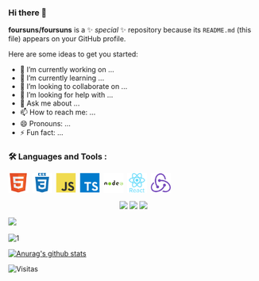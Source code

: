 ### Hi there 👋


**foursuns/foursuns** is a ✨ _special_ ✨ repository because its `README.md` (this file) appears on your GitHub profile.

Here are some ideas to get you started:

- 🔭 I’m currently working on ...
- 🌱 I’m currently learning ...
- 👯 I’m looking to collaborate on ...
- 🤔 I’m looking for help with ...
- 💬 Ask me about ...
- 📫 How to reach me: ...
- 😄 Pronouns: ...
- ⚡ Fun fact: ...

### :hammer_and_wrench: Languages and Tools :

<div>
  <img src="https://github.com/devicons/devicon/blob/master/icons/html5/html5-original.svg" title="HTML5" alt="HTML" width="40" height="40"/>&nbsp;
  <img src="https://github.com/devicons/devicon/blob/master/icons/css3/css3-plain-wordmark.svg"  title="CSS3" alt="CSS" width="40" height="40"/>&nbsp;
  <img src="https://github.com/devicons/devicon/blob/master/icons/javascript/javascript-original.svg" title="JavaScript" alt="JavaScript" width="40" height="40"/>&nbsp;   
  <img src="https://github.com/devicons/devicon/blob/master/icons/typescript/typescript-original.svg" title="TypeScript" alt="TypeScript" width="40" height="40"/>&nbsp;   
  <img src="https://github.com/devicons/devicon/blob/master/icons/nodejs/nodejs-original-wordmark.svg" title="NodeJS" alt="NodeJS" width="40" height="40"/>&nbsp;
  <img src="https://github.com/devicons/devicon/blob/master/icons/react/react-original-wordmark.svg" title="React" alt="React" width="40" height="40"/>&nbsp;
  <img src="https://github.com/devicons/devicon/blob/master/icons/redux/redux-original.svg" title="Redux" alt="Redux " width="40" height="40"/>&nbsp;
</div>


<p align="center">
<img width="40%" src="https://github-readme-stats.vercel.app/api/top-langs?   username=foursuns&show_icons=true&theme=highcontrast&layout=compact&hide_border=true"/> 
<img width="48%" src="https://github-readme-stats.vercel.app/api?username=foursuns&show_icons=true&theme=highcontrast&hide_border=true&include_all_commits=true"/>
<img width="48%" src="https://github-readme-streak-stats.herokuapp.com/?user=foursuns&theme=highcontrast&hide_border=true"/>
</p>



<img height="180em" src="https://github-readme-stats.vercel.app/api?username=foursuns&theme=blue-green&show_icons=true&hide_border=true&&count_private=true&include_all_commits=true" />


![1](https://github-readme-stats.vercel.app/api/top-langs/?username=foursuns&theme=blue-green)

[![Anurag's github stats](https://github-readme-stats.vercel.app/api?username=foursuns&theme=blue-green)](https://github.com/foursuns/github-readme-stats)

![Visitas](https://visitor-badge.glitch.me/badge?page_id=foursuns)
